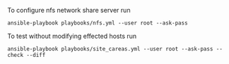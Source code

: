 To configure nfs network share server run 

`ansible-playbook playbooks/nfs.yml --user root --ask-pass`

To test without modifying effected hosts run

`ansible-playbook playbooks/site_careas.yml --user root --ask-pass --check --diff`